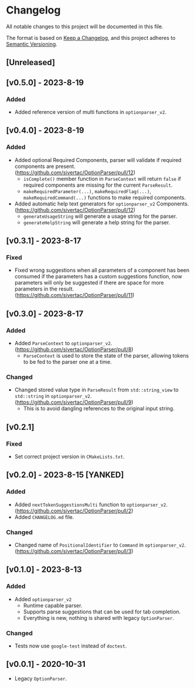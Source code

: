 # Changelog

All notable changes to this project will be documented in this file.

The format is based on [Keep a Changelog](https://keepachangelog.com/en/1.0.0/),
and this project adheres to [Semantic Versioning](https://semver.org/spec/v2.0.0.html).

## [Unreleased]

## [v0.5.0] - 2023-8-19
### Added
- Added reference version of multi functions in `optionparser_v2`.

## [v0.4.0] - 2023-8-19
### Added
- Added optional Required Components, parser will validate if required components are present. (https://github.com/sivertac/OptionParser/pull/12)
    - `isComplete()` member function in `ParseContext` will return `false` if required components are missing for the current `ParseResult`.
    - `makeRequiredParameter(...)`, `makeRequiredFlag(...)`, `makeRequiredCommand(...)` functions to make required components.
- Added automatic help text generators for `optionparser_v2` Components. (https://github.com/sivertac/OptionParser/pull/12)
    - `generateUsageString` will generate a usage string for the parser.
    - `generateHelpString` will generate a help string for the parser.

## [v0.3.1] - 2023-8-17
### Fixed
- Fixed wrong suggestions when all parameters of a component has been consumed if the parameters has a custom suggestions function, now parameters will only be suggested if there are space for more parameters in the result. (https://github.com/sivertac/OptionParser/pull/11)

## [v0.3.0] - 2023-8-17
### Added
- Added `ParseContext` to `optionparser_v2`. (https://github.com/sivertac/OptionParser/pull/8)
    - `ParseContext` is used to store the state of the parser, allowing tokens to be fed to the parser one at a time.

### Changed
- Changed stored value type in `ParseResult` from `std::string_view` to `std::string` in `optionparser_v2`. (https://github.com/sivertac/OptionParser/pull/9)
    - This is to avoid dangling references to the original input string.

## [v0.2.1]
### Fixed
- Set correct project version in `CMakeLists.txt`.

## [v0.2.0] - 2023-8-15 [YANKED]
### Added
- Added `nextTokenSuggestionsMulti` function to `optionparser_v2`. (https://github.com/sivertac/OptionParser/pull/2)
- Added `CHANGELOG.md` file.

### Changed
- Changed name of `PositionalIdentifier` to `Command` in `optionparser_v2`. (https://github.com/sivertac/OptionParser/pull/3)


## [v0.1.0] - 2023-8-13
### Added
- Added `optionparser_v2`
    - Runtime capable parser.
    - Supports parse suggestions that can be used for tab completion.
    - Everything is new, nothing is shared with legacy `OptionParser`.
### Changed
- Tests now use `google-test` instead of `doctest`.


## [v0.0.1] - 2020-10-31
- Legacy `OptionParser`.
